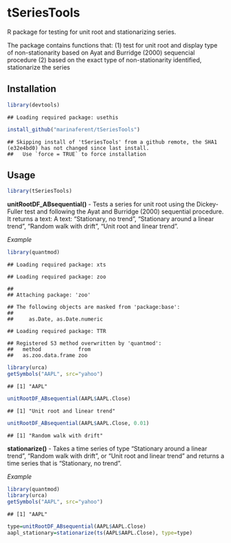 # tSeriesTools

R package for testing for unit root and stationarizing series.

The package contains functions that: (1) test for unit root and display
type of non-stationarity based on Ayat and Burridge (2000) sequencial
procedure (2) based on the exact type of non-stationarity identified,
stationarize the series

## Installation

``` r
library(devtools)
```

    ## Loading required package: usethis

``` r
install_github("marinaferent/tSeriesTools")
```

    ## Skipping install of 'tSeriesTools' from a github remote, the SHA1 (e32e4bd0) has not changed since last install.
    ##   Use `force = TRUE` to force installation

## Usage

``` r
library(tSeriesTools)
```

**unitRootDF_ABsequential()** - Tests a series for unit root using the
Dickey-Fuller test and following the Ayat and Burridge (2000) sequential
procedure. It returns a text: A text: “Stationary, no trend”,
“Stationary around a linear trend”, “Random walk with drift”, “Unit root
and linear trend”.

*Example*

``` r
library(quantmod)
```

    ## Loading required package: xts

    ## Loading required package: zoo

    ## 
    ## Attaching package: 'zoo'

    ## The following objects are masked from 'package:base':
    ## 
    ##     as.Date, as.Date.numeric

    ## Loading required package: TTR

    ## Registered S3 method overwritten by 'quantmod':
    ##   method            from
    ##   as.zoo.data.frame zoo

``` r
library(urca)
getSymbols("AAPL", src="yahoo")
```

    ## [1] "AAPL"

``` r
unitRootDF_ABsequential(AAPL$AAPL.Close)
```

    ## [1] "Unit root and linear trend"

``` r
unitRootDF_ABsequential(AAPL$AAPL.Close, 0.01)
```

    ## [1] "Random walk with drift"

**stationarize()** - Takes a time series of type “Stationary around a
linear trend”, “Random walk with drift”, or “Unit root and linear trend”
and returns a time series that is “Stationary, no trend”.

*Example*

``` r
library(quantmod)
library(urca)
getSymbols("AAPL", src="yahoo")
```

    ## [1] "AAPL"

``` r
type=unitRootDF_ABsequential(AAPL$AAPL.Close)
aapl_stationary=stationarize(ts(AAPL$AAPL.Close), type=type)
```
